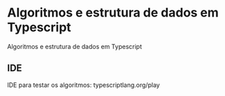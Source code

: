 # Algoritmos e estrutura de dados em Typescript
 Algoritmos e estrutura de dados em Typescript
 
 ## IDE
 IDE para testar os algoritmos: typescriptlang.org/play

